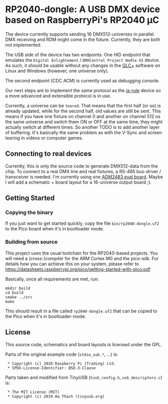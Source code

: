 # RP2040-dongle: A USB DMX device based on RaspberryPi's RP2040 µC

The device currently supports sending 16 DMX512-universes in parallel. 
DMX receiving and RDM might come in the future. Currently, they are both 
not implemented.

The USB side of the device has two endpoints: One HID endpoint that 
emulates the `Digital Enlightement` / `DMXControl Project Nodle U1` device. As 
such, it should be usable without any changes in the [QLC+](https://www.qlcplus.org) software on Linux and Windows (however, one universe only).

The second endpoint (CDC ACM) is currently used as debugging console.

Our next steps are to implement the same protocol as the [ja-rule](https://github.com/OpenLightingProject/ja-rule) device so a more advanced and extensible protocol is in use.

Currently, a universe can be `teared`. That means that the first half (or so) is already updated, while for the second half, old values are still be sent. This means if you have one fixture on channel 0 and another on channel 512 os the same universe and switch them ON or OFF at the same time, they might actually switch at different times. So another TODO is to add another layer of buffering. It's basically the same problem as with the V-Sync and screen tearing in videos or computer games.

## Connecting to real devices

Currently, this is only the source code to generate DMX512-data from the chip. To connect to a real DMX line and real fixtures, a RS-485 bus-driver / transceiver is needed. I'm currently using one [ADM2483 eval board](https://www.analog.com/en/design-center/evaluation-hardware-and-software/evaluation-boards-kits/eval-adm2483.html). Maybe I will add a schematic + board layout for a 16-universe output board ;).


## Getting Started

### Copying the binary

If you just want to get started quickly, copy the file `bin/rp2040-dongle.uf2` to the Pico board when it's in bootloader mode.

### Building from source

This project uses the usual toolchain for the RP2040-based projects. You will 
need a (cross-)compiler for the ARM Cortex M0 and the pico-sdk. For details 
how you can achieve this on your system, please refer to
https://datasheets.raspberrypi.org/pico/getting-started-with-pico.pdf

Basically, once all requirements are met, run:
```
mkdir build
cd build
cmake ../src
make
```
This should result in a file called `rp2040-dongle.uf2` that can be copied to the Pico when it's in bootloader-mode.

## License

This source code, schematics and board layouts is licensed under the GPL.

Parts of the original example code (`stdio_usb.*`, ...) is:

     * Copyright (c) 2020 Raspberry Pi (Trading) Ltd.
     * SPDX-License-Identifier: BSD-3-Clause

Parts taken and modified from TinyUSB (`tusb_config.h`, `usb_descriptors.c`) is:

     * The MIT License (MIT)
     * Copyright (c) 2019 Ha Thach (tinyusb.org)